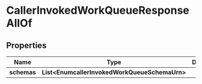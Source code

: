 

# CallerInvokedWorkQueueResponseAllOf


## Properties

| Name | Type | Description | Notes |
|------------ | ------------- | ------------- | -------------|
|**schemas** | **List&lt;EnumcallerInvokedWorkQueueSchemaUrn&gt;** |  |  [optional] |



